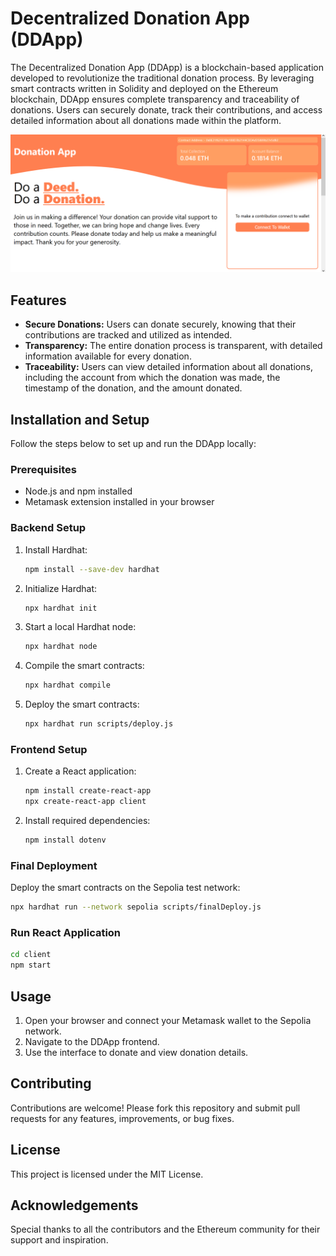 # Decentralized Donation App (DDApp)

The Decentralized Donation App (DDApp) is a blockchain-based application developed to revolutionize the traditional donation process. By leveraging smart contracts written in Solidity and deployed on the Ethereum blockchain, DDApp ensures complete transparency and traceability of donations. Users can securely donate, track their contributions, and access detailed information about all donations made within the platform.

![screenshot](Screenshot.png)

## Features

- **Secure Donations:** Users can donate securely, knowing that their contributions are tracked and utilized as intended.
- **Transparency:** The entire donation process is transparent, with detailed information available for every donation.
- **Traceability:** Users can view detailed information about all donations, including the account from which the donation was made, the timestamp of the donation, and the amount donated.

## Installation and Setup

Follow the steps below to set up and run the DDApp locally:

### Prerequisites

- Node.js and npm installed
- Metamask extension installed in your browser

### Backend Setup

1. Install Hardhat:
    ```bash
    npm install --save-dev hardhat
    ```

2. Initialize Hardhat:
    ```bash
    npx hardhat init
    ```

3. Start a local Hardhat node:
    ```bash
    npx hardhat node
    ```

4. Compile the smart contracts:
    ```bash
    npx hardhat compile
    ```

5. Deploy the smart contracts:
    ```bash
    npx hardhat run scripts/deploy.js
    ```

### Frontend Setup

1. Create a React application:
    ```bash
    npm install create-react-app
    npx create-react-app client
    ```

2. Install required dependencies:
    ```bash
    npm install dotenv
    ```

### Final Deployment

Deploy the smart contracts on the Sepolia test network:
```bash
npx hardhat run --network sepolia scripts/finalDeploy.js
```

### Run React Application
```bash
cd client
npm start
```        

## Usage

1.  Open your browser and connect your Metamask wallet to the Sepolia network.
2.  Navigate to the DDApp frontend.
3.  Use the interface to donate and view donation details.

## Contributing

Contributions are welcome! Please fork this repository and submit pull requests for any features, improvements, or bug fixes.

## License

This project is licensed under the MIT License.

## Acknowledgements

Special thanks to all the contributors and the Ethereum community for their support and inspiration.
